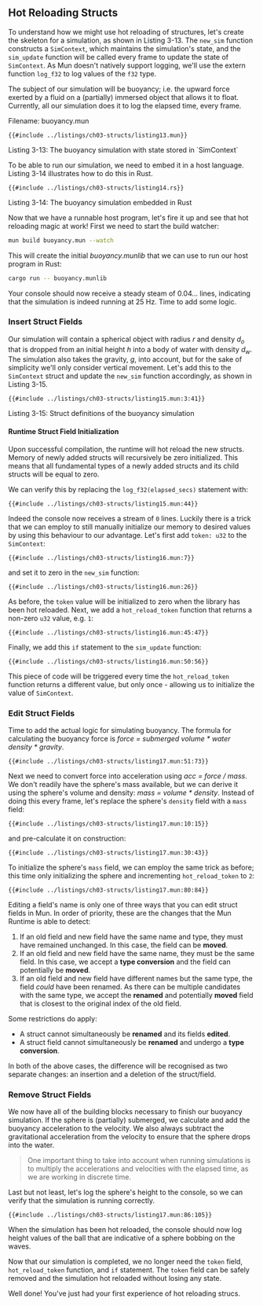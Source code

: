 ## Hot Reloading Structs

To understand how we might use hot reloading of structures, let's create the
skeleton for a simulation, as shown in Listing 3-13. The `new_sim` function
constructs a `SimContext`, which maintains the simulation's state, and the
`sim_update` function will be called every frame to update the state of
`SimContext`. As Mun doesn't natively support logging, we'll use the extern
function `log_f32` to log values of the `f32` type.

The subject of our simulation will be buoyancy; i.e. the upward force exerted by
a fluid on a (partially) immersed object that allows it to float. Currently, all
our simulation does it to log the elapsed time, every frame.

Filename: buoyancy.mun

```mun
{{#include ../listings/ch03-structs/listing13.mun}}
```

<span class="caption">
Listing 3-13: The buoyancy simulation with state stored in `SimContext`
</span>

To be able to run our simulation, we need to embed it in a host language.
Listing 3-14 illustrates how to do this in Rust.

```rust,no_run,noplaypen
{{#include ../listings/ch03-structs/listing14.rs}}
```

<span class="caption">
Listing 3-14: The buoyancy simulation embedded in Rust
</span>

Now that we have a runnable host program, let's fire it up and see that hot
reloading magic at work! First we need to start the build watcher:

```bash
mun build buoyancy.mun --watch
```

This will create the initial *buoyancy.munlib* that we can use to run our
host program in Rust:

```bash
cargo run -- buoyancy.munlib
```

Your console should now receive a steady steam of 0.04... lines, indicating that
the simulation is indeed running at 25 Hz. Time to add some logic.

### Insert Struct Fields

Our simulation will contain a spherical object with radius *r* and density
*d<sub>o</sub>* that is dropped from an initial height *h* into a body of water
with density *d<sub>w</sub>*. The simulation also takes the gravity, *g*, into
account, but for the sake of simplicity we'll only consider vertical movement.
Let's add this to the `SimContext` struct and update the `new_sim` function
accordingly, as shown in Listing 3-15.

```mun
{{#include ../listings/ch03-structs/listing15.mun:3:41}}
```

<span class="caption">
Listing 3-15: Struct definitions of the buoyancy simulation
</span>

#### Runtime Struct Field Initialization

Upon successful compilation, the runtime will hot reload the new structs. Memory
of newly added structs will recursively be zero initialized. This means that all
fundamental types of a newly added structs and its child structs will be equal
to zero.

We can verify this by replacing the `log_f32(elapsed_secs)` statement with:

```mun
{{#include ../listings/ch03-structs/listing15.mun:44}}
```

Indeed the console now receives a stream of `0` lines. Luckily there is a trick
that we can employ to still manually initialize our memory to desired values by
using this behaviour to our advantage. Let's first add `token: u32` to the
`SimContext`:

```mun
{{#include ../listings/ch03-structs/listing16.mun:7}}
```

and set it to zero in the `new_sim` function:

```mun
{{#include ../listings/ch03-structs/listing16.mun:26}}
```

As before, the `token` value will be initialized to zero when the library has
been hot reloaded. Next, we add a `hot_reload_token` function that returns a
non-zero `u32` value, e.g. `1`:

```mun
{{#include ../listings/ch03-structs/listing16.mun:45:47}}
```

Finally, we add this `if` statement to the `sim_update` function:

```mun
{{#include ../listings/ch03-structs/listing16.mun:50:56}}
```

This piece of code will be triggered every time the `hot_reload_token` function
returns a different value, but only once - allowing us to initialize the value
of `SimContext`.

### Edit Struct Fields

Time to add the actual logic for simulating buoyancy. The formula for
calculating the buoyancy force is *force = submerged volume \* water density \*
gravity*.

```mun
{{#include ../listings/ch03-structs/listing17.mun:51:73}}
```

Next we need to convert force into acceleration using *acc = force / mass*. We
don't readily have the sphere's mass available, but we can derive it using the
sphere's volume and density: *mass = volume \* density*. Instead of doing this
every frame, let's replace the sphere's `density` field with a `mass` field:

```mun
{{#include ../listings/ch03-structs/listing17.mun:10:15}}
```

and pre-calculate it on construction:

```mun
{{#include ../listings/ch03-structs/listing17.mun:30:43}}
```

To initialize the sphere's `mass` field, we can employ the same trick as before;
this time only initializing the sphere and incrementing `hot_reload_token` to
`2`:

```mun
{{#include ../listings/ch03-structs/listing17.mun:80:84}}
```

Editing a field's name is only one of three ways that you can edit struct fields
in Mun. In order of priority, these are the changes that the Mun Runtime is able
to detect:

1) If an old field and new field have the same name and type, they must have
   remained unchanged. In this case, the field can be **moved**.
2) If an old field and new field have the same name, they must be the same
   field. In this case, we accept a **type conversion** and the field can
   potentially be **moved**.
3) If an old field and new field have different names but the same type, the
   field *could* have been renamed. As there can be multiple candidates with the
   same type, we accept the **renamed** and potentially **moved** field that is
   closest to the original index of the old field.

Some restrictions do apply:

* A struct cannot simultaneously be **renamed** and its fields **edited**.
* A struct field cannot simultaneously be **renamed** and undergo a **type
  conversion**.

In both of the above cases, the difference will be recognised as two separate
changes: an insertion and a deletion of the struct/field.

### Remove Struct Fields

We now have all of the building blocks necessary to finish our buoyancy
simulation. If the sphere is (partially) submerged, we calculate and add the
buoyancy acceleration to the velocity. We also always subtract the gravitational
acceleration from the velocity to ensure that the sphere drops into the water.

> One important thing to take into account when running simulations is to
> multiply the accelerations and velocities with the elapsed time, as we are
> working in discrete time.

Last but not least, let's log the sphere's height to the console, so we can
verify that the simulation is running correctly.

```mun
{{#include ../listings/ch03-structs/listing17.mun:86:105}}
```

When the simulation has been hot reloaded, the console should now log height
values of the ball that are indicative of a sphere bobbing on the waves.

Now that our simulation is completed, we no longer need the `token` field,
`hot_reload_token` function, and `if` statement. The `token` field can be
safely removed and the simulation hot reloaded without losing any state.

Well done! You've just had your first experience of hot reloading strucs.
